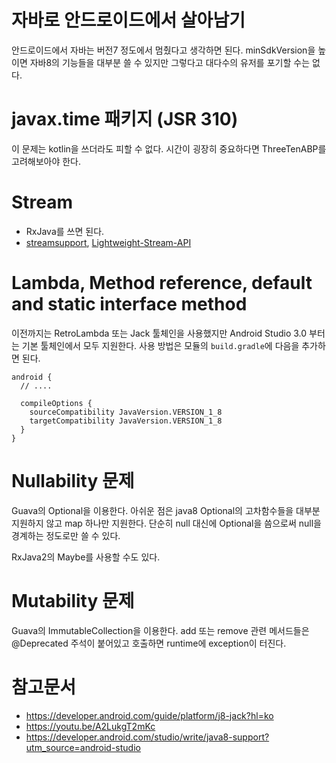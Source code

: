 # 자바로 안드로이드에서 살아남기

안드로이드에서 자바는 버전7 정도에서 멈췄다고 생각하면 된다.
minSdkVersion을 높이면 자바8의 기능들을 대부분 쓸 수 있지만 그렇다고 대다수의 유저를 포기할 수는 없다.

# javax.time 패키지 (JSR 310)
이 문제는 kotlin을 쓰더라도 피할 수 없다.
시간이 굉장히 중요하다면 ThreeTenABP를 고려해보아야 한다.

# Stream
- RxJava를 쓰면 된다.
- [streamsupport](https://github.com/streamsupport/streamsupport), [Lightweight-Stream-API](https://github.com/aNNiMON/Lightweight-Stream-API)

# Lambda, Method reference, default and static interface method
이전까지는 RetroLambda 또는 Jack 툴체인을 사용했지만 Android Studio 3.0 부터는 기본 툴체인에서 모두 지원한다.
사용 방법은 모듈의 `build.gradle`에 다음을 추가하면 된다.

````
android {
  // ....

  compileOptions {
    sourceCompatibility JavaVersion.VERSION_1_8
    targetCompatibility JavaVersion.VERSION_1_8
  }
}
````


# Nullability 문제
Guava의 Optional을 이용한다. 
아쉬운 점은 java8 Optional의 고차함수들을 대부분 지원하지 않고 map 하나만 지원한다.
단순히 null 대신에 Optional을 씀으로써 null을 경계하는 정도로만 쓸 수 있다.

RxJava2의 Maybe를 사용할 수도 있다.


# Mutability 문제
Guava의 ImmutableCollection을 이용한다.
add 또는 remove 관련 메서드들은 @Deprecated 주석이 붙어있고 호출하면 runtime에 exception이 터진다.


# 참고문서
- https://developer.android.com/guide/platform/j8-jack?hl=ko
- https://youtu.be/A2LukgT2mKc
- https://developer.android.com/studio/write/java8-support?utm_source=android-studio